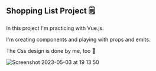 ## Shopping List Project 🗒

In this project I'm practicing with Vue.js.

I'm creating components and playing with props and emits.

The Css design is done by me, too 🐬





![Screenshot 2023-05-03 at 19 13 50](https://user-images.githubusercontent.com/101716371/235991256-6b8d9700-2aef-468f-98ab-77ef4b0d00fd.png)



